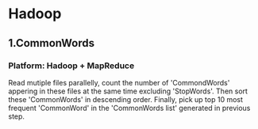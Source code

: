 # Hadoop 

## 1.CommonWords
### Platform: Hadoop + MapReduce 
Read mutiple files parallelly, count the number of 'CommondWords' appering in these files at the same time excluding 'StopWords'. Then sort these 'CommonWords' in descending order. Finally, pick up top 10 most frequent 'CommonWord' in the 'CommonWords list' generated in previous step.
